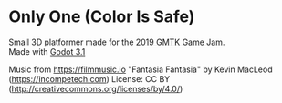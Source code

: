 # Only One (Color Is Safe)
Small 3D platformer made for the [2019 GMTK Game Jam](https://itch.io/jam/gmtk-2019).  
Made with [Godot 3.1](https://godotengine.org)

Music from https://filmmusic.io
"Fantasia Fantasia" by Kevin MacLeod (https://incompetech.com)
License: CC BY (http://creativecommons.org/licenses/by/4.0/)
